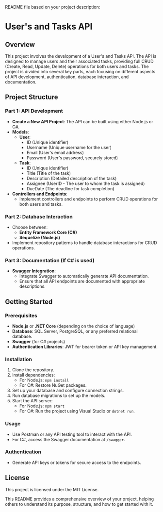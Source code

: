 README file based on your project description:


# User's and Tasks API

## Overview
This project involves the development of a User's and Tasks API. The API is designed to manage users and their associated tasks, providing full CRUD (Create, Read, Update, Delete) operations for both users and tasks. The project is divided into several key parts, each focusing on different aspects of API development, authentication, database interaction, and documentation.

## Project Structure

### Part 1: API Development
- **Create a New API Project**: The API can be built using either Node.js or C#.
- **Models**:
  - **User**: 
    - ID (Unique identifier)
    - Username (Unique username for the user)
    - Email (User's email address)
    - Password (User's password, securely stored)
  - **Task**:
    - ID (Unique identifier)
    - Title (Title of the task)
    - Description (Detailed description of the task)
    - Assignee (UserID - The user to whom the task is assigned)
    - DueDate (The deadline for task completion)
- **Controllers and Endpoints**:
  - Implement controllers and endpoints to perform CRUD operations for both users and tasks.

### Part 2: Database Interaction
- Choose between:
  - **Entity Framework Core (C#)**
  - **Sequelize (Node.js)**
- Implement repository patterns to handle database interactions for CRUD operations.

### Part 3: Documentation (If C# is used)
- **Swagger Integration**:
  - Integrate Swagger to automatically generate API documentation.
  - Ensure that all API endpoints are documented with appropriate descriptions.

## Getting Started

### Prerequisites
- **Node.js** or **.NET Core** (depending on the choice of language)
- **Database**: SQL Server, PostgreSQL, or any preferred relational database.
- **Swagger** (for C# projects)
- **Authentication Libraries**: JWT for bearer token or API key management.

### Installation
1. Clone the repository.
2. Install dependencies:
   - For Node.js: `npm install`
   - For C#: Restore NuGet packages.
3. Set up your database and configure connection strings.
4. Run database migrations to set up the models.
5. Start the API server:
   - For Node.js: `npm start`
   - For C#: Run the project using Visual Studio or `dotnet run`.

### Usage
- Use Postman or any API testing tool to interact with the API.
- For C#, access the Swagger documentation at `/swagger`.

### Authentication
- Generate API keys or tokens for secure access to the endpoints.

## License
This project is licensed under the MIT License.


This README provides a comprehensive overview of your project, helping others to understand its purpose, structure, and how to get started with it.
